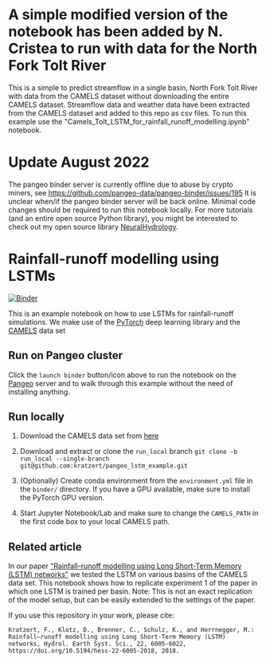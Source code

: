 # A simple modified version of the notebook has been added by N. Cristea to run with data for the North Fork Tolt River 

This is a simple to predict streamflow in a single basin, North Fork Tolt River with data from the CAMELS dataset without downloading the entire CAMELS dataset. Streamflow data and weather data have been extracted from the CAMELS dataset and added to this repo as csv files. To run this example use the "Camels_Tolt_LSTM_for_rainfall_runoff_modelling.ipynb" notebook. 


# Update August 2022

The pangeo binder server is currently offline due to abuse by crypto miners, see https://github.com/pangeo-data/pangeo-binder/issues/195 It is unclear when/if the pangeo binder server will be back online. Minimal code changes should be required to run this notebook locally. For more tutorials (and an entire open source Python library), you might be interested to check out my open source library [NeuralHydrology](https://github.com/neuralhydrology/neuralhydrology).

# Rainfall-runoff modelling using LSTMs

[![Binder](https://binder.pangeo.io/badge_logo.svg)](https://binder.pangeo.io/v2/gh/kratzert/pangeo_lstm_example/master)

This is an example notebook on how to use LSTMs for rainfall-runoff simulations. We make use of the [PyTorch](https://pytorch.org/) deep learning library and the [CAMELS](https://ral.ucar.edu/solutions/products/camels) data set

## Run on Pangeo cluster
Click the `launch binder` button/icon above to run the notebook on the [Pangeo](https://pangeo.io/) server and to walk through this example without the need of installing anything.

## Run locally

1. Download the CAMELS data set from [here](https://ral.ucar.edu/solutions/products/camels)

2. Download and extract or clone the `run_local` branch `git clone -b run_local --single-branch git@github.com:kratzert/pangeo_lstm_example.git`

3. (Optionally) Create conda environment from the `environment.yml` file in the `binder/` directory. If you have a GPU available, make sure to install the PyTorch GPU version.

4. Start Jupyter Notebook/Lab and make sure to change the `CAMELS_PATH` in the first code box to your local CAMELS path.

## Related article
In our paper ["Rainfall–runoff modelling using Long Short-Term Memory (LSTM) networks"](https://www.hydrol-earth-syst-sci.net/22/6005/2018/) we tested the LSTM on various basins of the CAMELS data set. This notebook shows how to replicate experiment 1 of the paper in which one LSTM is trained per basin. Note: This is not an exact replication of the model setup, but can be easily extended to the settings of the paper.

If you use this repository in your work, please cite:
```
Kratzert, F., Klotz, D., Brenner, C., Schulz, K., and Herrnegger, M.: Rainfall–runoff modelling using Long Short-Term Memory (LSTM) networks, Hydrol. Earth Syst. Sci., 22, 6005-6022, https://doi.org/10.5194/hess-22-6005-2018, 2018. 
```
